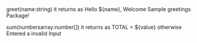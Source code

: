 greet(name:string)
it returns as Hello ${name}, Welcome Sample greetings Package!

sum(numbersarray:number[])
it returns as TOTAL = ${value} otherwise Entered a invalid Input
